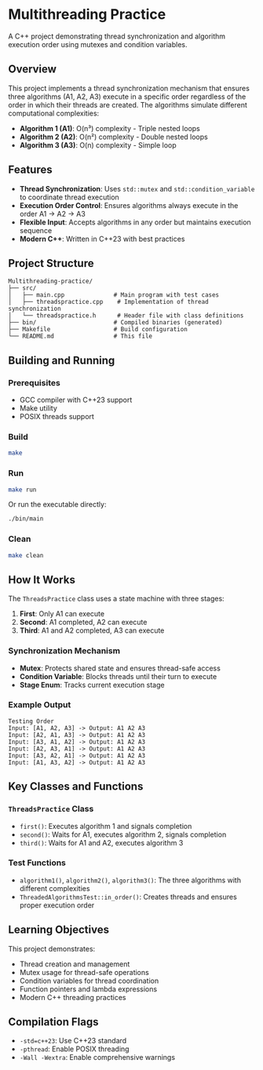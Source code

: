 # Multithreading Practice

A C++ project demonstrating thread synchronization and algorithm execution order using mutexes and condition variables.

## Overview

This project implements a thread synchronization mechanism that ensures three algorithms (A1, A2, A3) execute in a specific order regardless of the order in which their threads are created. The algorithms simulate different computational complexities:

- **Algorithm 1 (A1)**: O(n³) complexity - Triple nested loops
- **Algorithm 2 (A2)**: O(n²) complexity - Double nested loops
- **Algorithm 3 (A3)**: O(n) complexity - Simple loop

## Features

- **Thread Synchronization**: Uses `std::mutex` and `std::condition_variable` to coordinate thread execution
- **Execution Order Control**: Ensures algorithms always execute in the order A1 → A2 → A3
- **Flexible Input**: Accepts algorithms in any order but maintains execution sequence
- **Modern C++**: Written in C++23 with best practices

## Project Structure

```text
Multithreading-practice/
├── src/
│   ├── main.cpp              # Main program with test cases
│   ├── threadspractice.cpp    # Implementation of thread synchronization
│   └── threadspractice.h      # Header file with class definitions
├── bin/                      # Compiled binaries (generated)
├── Makefile                  # Build configuration
└── README.md                 # This file
```

## Building and Running

### Prerequisites

- GCC compiler with C++23 support
- Make utility
- POSIX threads support

### Build

```bash
make
```

### Run

```bash
make run
```

Or run the executable directly:

```bash
./bin/main
```

### Clean

```bash
make clean
```

## How It Works

The `ThreadsPractice` class uses a state machine with three stages:

1. **First**: Only A1 can execute
2. **Second**: A1 completed, A2 can execute
3. **Third**: A1 and A2 completed, A3 can execute

### Synchronization Mechanism

- **Mutex**: Protects shared state and ensures thread-safe access
- **Condition Variable**: Blocks threads until their turn to execute
- **Stage Enum**: Tracks current execution stage

### Example Output

```text
Testing Order
Input: [A1, A2, A3] -> Output: A1 A2 A3 
Input: [A2, A1, A3] -> Output: A1 A2 A3 
Input: [A3, A1, A2] -> Output: A1 A2 A3 
Input: [A2, A3, A1] -> Output: A1 A2 A3 
Input: [A3, A2, A1] -> Output: A1 A2 A3 
Input: [A1, A3, A2] -> Output: A1 A2 A3 
```

## Key Classes and Functions

### `ThreadsPractice` Class

- `first()`: Executes algorithm 1 and signals completion
- `second()`: Waits for A1, executes algorithm 2, signals completion  
- `third()`: Waits for A1 and A2, executes algorithm 3

### Test Functions

- `algorithm1()`, `algorithm2()`, `algorithm3()`: The three algorithms with different complexities
- `ThreadedAlgorithmsTest::in_order()`: Creates threads and ensures proper execution order

## Learning Objectives

This project demonstrates:

- Thread creation and management
- Mutex usage for thread-safe operations
- Condition variables for thread coordination
- Function pointers and lambda expressions
- Modern C++ threading practices

## Compilation Flags

- `-std=c++23`: Use C++23 standard
- `-pthread`: Enable POSIX threading
- `-Wall -Wextra`: Enable comprehensive warnings
